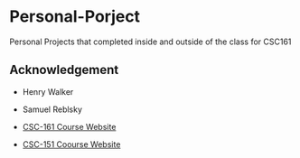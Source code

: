# Personal-Porject
Personal Projects that completed inside and outside of the class for CSC161


## Acknowledgement
* Henry Walker

* Samuel Reblsky 

* <a href="http://www.cs.grinnell.edu/~walker/courses/161.sp18/"> CSC-161 Course Website </a>

* <a href="https://www.cs.grinnell.edu/~rebelsky/Courses/CSC151/2017F/03/home/"> CSC-151 Coourse Website </a>
